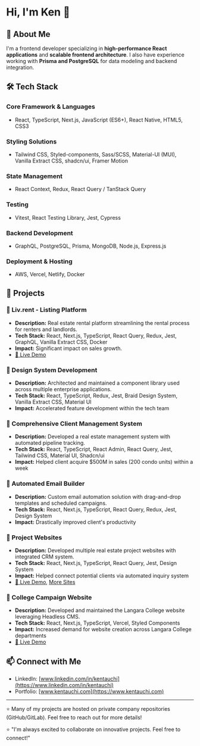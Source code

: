 # Hi, I'm Ken 👋

## 🚀 About Me

I'm a frontend developer specializing in **high-performance React applications** and **scalable frontend architecture**. I also have experience working with **Prisma and PostgreSQL** for data modeling and backend integration.

## 🛠 Tech Stack

### Core Framework & Languages

- React, TypeScript, Next.js, JavaScript (ES6+), React Native, HTML5, CSS3

### Styling Solutions

- Tailwind CSS, Styled-components, Sass/SCSS, Material-UI (MUI), Vanilla Extract CSS, shadcn/ui, Framer Motion

### State Management

- React Context, Redux, React Query / TanStack Query

### Testing

- Vitest, React Testing Library, Jest, Cypress

### Backend Development

- GraphQL, PostgreSQL, Prisma, MongoDB, Node.js, Express.js

### Deployment & Hosting

- AWS, Vercel, Netlify, Docker

## 📌 Projects

### 🔹 Liv.rent - Listing Platform

- **Description:** Real estate rental platform streamlining the rental process for renters and landlords.
- **Tech Stack:** React, Next.js, TypeScript, React Query, Redux, Jest, GraphQL, Vanilla Extract CSS, Docker
- **Impact:** Significant impact on sales growth.
- [🔗 Live Demo](https://liv.rent/)

### 🔹 Design System Development

- **Description:** Architected and maintained a component library used across multiple enterprise applications.
- **Tech Stack:** React, TypeScript, Redux, Jest, Braid Design System, Vanilla Extract CSS, Material UI
- **Impact:** Accelerated feature development within the tech team

### 🔹 Comprehensive Client Management System

- **Description:** Developed a real estate management system with automated pipeline tracking.
- **Tech Stack:** React, TypeScript, React Admin, React Query, Jest, Tailwind CSS, Material UI, Shadcn/ui
- **Impact:** Helped client acquire $500M in sales (200 condo units) within a week

### 🔹 Automated Email Builder

- **Description:** Custom email automation solution with drag-and-drop templates and scheduled campaigns.
- **Tech Stack:** React, Next.js, TypeScript, React Query, Redux, Jest, Design System
- **Impact:** Drastically improved client's productivity

### 🔹 Project Websites

- **Description:** Developed multiple real estate project websites with integrated CRM system.
- **Tech Stack:** React, Next.js, TypeScript, React Query, Jest, Design System
- **Impact:** Helped connect potential clients via automated inquiry system
- [🔗 Live Demo](https://www.concordbrentwood.com/oasis), [More Sites](https://concordpiano.ca/)

### 🔹 College Campaign Website

- **Description:** Developed and maintained the Langara College website leveraging Headless CMS.
- **Tech Stack:** React, Next.js, TypeScript, Vercel, Styled Components
- **Impact:** Increased demand for website creation across Langara College departments
- [🔗 Live Demo](https://langara-app.ca/)

## 📫 Connect with Me

- LinkedIn: [www.linkedin.com/in/kentauchi](https://www.linkedin.com/in/kentauchi)
- Portfolio: [www.kentauchi.com](https://www.kentauchi.com)

---

⭐ Many of my projects are hosted on private company repositories (GitHub/GitLab). Feel free to reach out for more details!

⭐ "I'm always excited to collaborate on innovative projects. Feel free to connect!"
